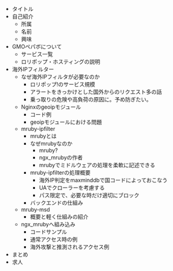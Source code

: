 - タイトル
- 自己紹介
  + 所属
  + 名前
  + 興味
- GMOペパボについて
  + サービス一覧
  + ロリポップ・ホスティングの説明
- 海外IPフィルター
  + なぜ海外IPフィルタが必要なのか
    * ロリポップ!のサービス規模
    * アラートをきっかけとした国外からのリクエスト多の話
    * 乗っ取りの危険や高負荷の原因に。予め防ぎたい。
  + Nginxのgeoipモジュール
    * コード例
    * geoipモジュールにおける問題
  + mruby-ipfilter
    * mrubyとは
    * なぜmrubyなのか
      - mruby?
      - ngx_mrubyの作者
      - mrubyでミドルウェアの処理を柔軟に記述できる
    * mruby-ipfilterの処理概要
      - 海外IP判定をmaxminddbで国コードによっておこなう
      - UAでクローラーを考慮する
      - パス限定で、必要な時だけ適切にブロック
    * バックエンドの仕組み
  + mruby-msd
    * 概要と軽く仕組みの紹介
  + ngx_mrubyへ組み込み
    * コードサンプル
    * 通常アクセス時の例
    * 海外攻撃と推測されるアクセス例
- まとめ
- 求人
